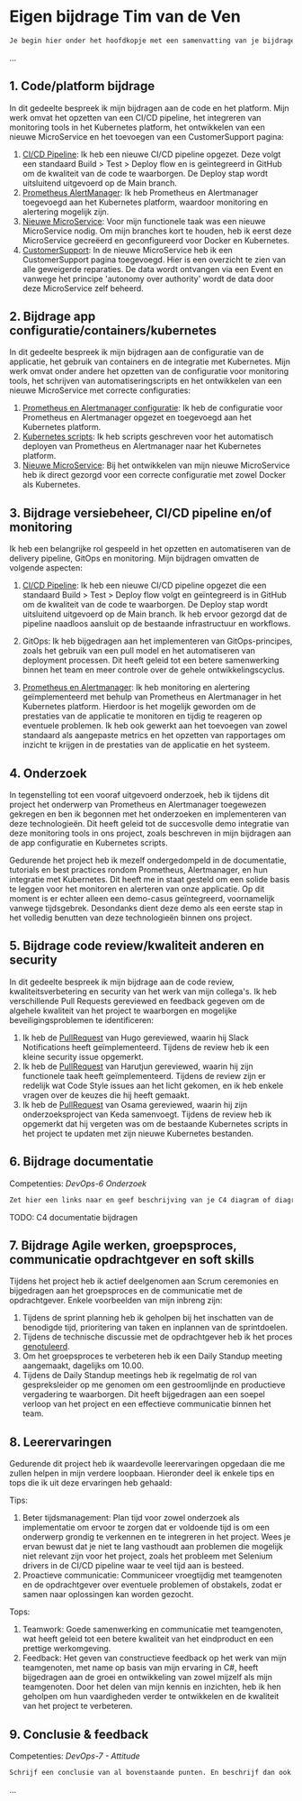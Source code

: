 # Eigen bijdrage Tim van de Ven

```markdown
Je begin hier onder het hoofdkopje met een samenvatting van je bijdrage zoals je die hieronder uitwerkt. Best aan het einde schrijven. Zorg voor een soft landing van de beoordelaar, maar dat deze ook direct een beeld krijgt. Je hoeft geen heel verslag te schrijven. De kopjes kunnen dan wat korter met wat bullet lijst met links voor 2 tot 4 zaken en 1 of 2 inleidende zinnen erboven. Een iets uitgebreidere eind conclusie schrijf je onder het laatste kopje.
```

...

## 1. Code/platform bijdrage

In dit gedeelte bespreek ik mijn bijdragen aan de code en het platform. Mijn werk omvat het opzetten van een CI/CD pipeline, het integreren van monitoring tools in het Kubernetes platform, het ontwikkelen van een nieuwe MicroService en het toevoegen van een CustomerSupport pagina:

1. [CI/CD Pipeline](https://github.com/hanaim-devops/pitstop-team-luna/pull/31): Ik heb een nieuwe CI/CD pipeline opgezet. Deze volgt een standaard Build > Test > Deploy flow en is geïntegreerd in GitHub om de kwaliteit van de code te waarborgen. De Deploy stap wordt uitsluitend uitgevoerd op de Main branch.
2. [Prometheus AlertManager](https://github.com/hanaim-devops/pitstop-team-luna/pull/40): Ik heb Prometheus en Alertmanager toegevoegd aan het Kubernetes platform, waardoor monitoring en alertering mogelijk zijn.
3. [Nieuwe MicroService](https://github.com/hanaim-devops/pitstop-team-luna/pull/42): Voor mijn functionele taak was een nieuwe MicroService nodig. Om mijn branches kort te houden, heb ik eerst deze MicroService gecreëerd en geconfigureerd voor Docker en Kubernetes.
4. [CustomerSupport](https://github.com/hanaim-devops/pitstop-team-luna/pull/45): In de nieuwe MicroService heb ik een CustomerSupport pagina toegevoegd. Hier is een overzicht te zien van alle geweigerde reparaties. De data wordt ontvangen via een Event en vanwege het principe 'autonomy over authority' wordt de data door deze MicroService zelf beheerd.

## 2. Bijdrage app configuratie/containers/kubernetes

In dit gedeelte bespreek ik mijn bijdragen aan de configuratie van de applicatie, het gebruik van containers en de integratie met Kubernetes. Mijn werk omvat onder andere het opzetten van de configuratie voor monitoring tools, het schrijven van automatiseringscripts en het ontwikkelen van een nieuwe MicroService met correcte configuraties:

1. [Prometheus en Alertmanager configuratie](https://github.com/hanaim-devops/pitstop-team-luna/pull/40/commits/449e06ecd89f7480e7cce37d6a27a77c98098d82): Ik heb de configuratie voor Prometheus en Alertmanager opgezet en toegevoegd aan het Kubernetes platform.
2. [Kubernetes scripts](https://github.com/hanaim-devops/pitstop-team-luna/pull/40/commits/c508c51e517052262350056003d878daafb660f3): Ik heb scripts geschreven voor het automatisch deployen van Prometheus en Alertmanager naar het Kubernetes platform.
3. [Nieuwe MicroService](https://github.com/hanaim-devops/pitstop-team-luna/pull/42): Bij het ontwikkelen van mijn nieuwe MicroService heb ik direct gezorgd voor een correcte configuratie met zowel Docker als Kubernetes.

## 3. Bijdrage versiebeheer, CI/CD pipeline en/of monitoring

Ik heb een belangrijke rol gespeeld in het opzetten en automatiseren van de delivery pipeline, GitOps en monitoring. Mijn bijdragen omvatten de volgende aspecten:

1. [CI/CD Pipeline](https://github.com/hanaim-devops/pitstop-team-luna/pull/31): Ik heb een nieuwe CI/CD pipeline opgezet die een standaard Build > Test > Deploy flow volgt en geïntegreerd is in GitHub om de kwaliteit van de code te waarborgen. De Deploy stap wordt uitsluitend uitgevoerd op de Main branch. Ik heb ervoor gezorgd dat de pipeline naadloos aansluit op de bestaande infrastructuur en workflows.

2. GitOps: Ik heb bijgedragen aan het implementeren van GitOps-principes, zoals het gebruik van een pull model en het automatiseren van deployment processen. Dit heeft geleid tot een betere samenwerking binnen het team en meer controle over de gehele ontwikkelingscyclus.

3. [Prometheus en Alertmanager](https://github.com/hanaim-devops/pitstop-team-luna/pull/40): Ik heb monitoring en alertering geïmplementeerd met behulp van Prometheus en Alertmanager in het Kubernetes platform. Hierdoor is het mogelijk geworden om de prestaties van de applicatie te monitoren en tijdig te reageren op eventuele problemen. Ik heb ook gewerkt aan het toevoegen van zowel standaard als aangepaste metrics en het opzetten van rapportages om inzicht te krijgen in de prestaties van de applicatie en het systeem.

## 4. Onderzoek

In tegenstelling tot een vooraf uitgevoerd onderzoek, heb ik tijdens dit project het onderwerp van Prometheus en Alertmanager toegewezen gekregen en ben ik begonnen met het onderzoeken en implementeren van deze technologieën. Dit heeft geleid tot de succesvolle demo integratie van deze monitoring tools in ons project, zoals beschreven in mijn bijdragen aan de app configuratie en Kubernetes scripts.

Gedurende het project heb ik mezelf ondergedompeld in de documentatie, tutorials en best practices rondom Prometheus, Alertmanager, en hun integratie met Kubernetes. Dit heeft me in staat gesteld om een solide basis te leggen voor het monitoren en alerteren van onze applicatie. Op dit moment is er echter alleen een demo-casus geïntegreerd, voornamelijk vanwege tijdsgebrek. Desondanks dient deze demo als een eerste stap in het volledig benutten van deze technologieën binnen ons project.

## 5. Bijdrage code review/kwaliteit anderen en security

In dit gedeelte bespreek ik mijn bijdrage aan de code review, kwaliteitsverbetering en security van het werk van mijn collega's. Ik heb verschillende Pull Requests gereviewed en feedback gegeven om de algehele kwaliteit van het project te waarborgen en mogelijke beveiligingsproblemen te identificeren:

1. Ik heb de [PullRequest](https://github.com/hanaim-devops/pitstop-team-luna/pull/38) van Hugo gereviewed, waarin hij Slack Notifications heeft geïmplementeerd. Tijdens de review heb ik een kleine security issue opgemerkt.
2. Ik heb de [PullRequest](https://github.com/hanaim-devops/pitstop-team-luna/pull/46) van Harutjun gereviewed, waarin hij zijn functionele taak heeft geïmplementeerd. Tijdens de review zijn er redelijk wat Code Style issues aan het licht gekomen, en ik heb enkele vragen over de keuzes die hij heeft gemaakt.
3. Ik heb de [PullRequest](https://github.com/hanaim-devops/pitstop-team-luna/pull/44) van Osama gereviewed, waarin hij zijn onderzoeksproject van Keda samenvoegt. Tijdens de review heb ik opgemerkt dat hij vergeten was om de bestaande Kubernetes scripts in het project te updaten met zijn nieuwe Kubernetes bestanden.

## 6. Bijdrage documentatie

Competenties: *DevOps-6 Onderzoek*

```markdown
Zet hier een links naar en geef beschrijving van je C4 diagram of diagrammen, README of andere markdown bestanden, ADR's of andere documentatie. Bij andere markdown bestanden of doumentatie kun je denken aan eigen proces documentatie, zoals code standaarden, commit- of branchingconventies. Tot slot ook user stories en acceptatiecriteria (hopelijk verwerkt in gitlab issues en vertaalt naar `.feature` files) en evt. noemen en verwijzen naar handmatige test scripts/documenten.
```

TODO: C4 documentatie bijdragen

## 7. Bijdrage Agile werken, groepsproces, communicatie opdrachtgever en soft skills

Tijdens het project heb ik actief deelgenomen aan Scrum ceremonies en bijgedragen aan het groepsproces en de communicatie met de opdrachtgever. Enkele voorbeelden van mijn inbreng zijn:

1. Tijdens de sprint planning heb ik geholpen bij het inschatten van de benodigde tijd, prioritering van taken en inplannen van de sprintdoelen.
2. Tijdens de technische discussie met de opdrachtgever heb ik het proces [genotuleerd](https://github.com/hanaim-devops/pitstop-team-luna/commit/c9f2829c4debd22ce8c2707c887216650d54e0b8).
3. Om het groepsproces te verbeteren heb ik een Daily Standup meeting aangemaakt, dagelijks om 10.00.
4. Tijdens de Daily Standup meetings heb ik regelmatig de rol van gespreksleider op me genomen om een gestroomlijnde en productieve vergadering te waarborgen. Dit heeft bijgedragen aan een soepel verloop van het project en een effectieve communicatie binnen het team.
  
## 8. Leerervaringen

Gedurende dit project heb ik waardevolle leerervaringen opgedaan die me zullen helpen in mijn verdere loopbaan. Hieronder deel ik enkele tips en tops die ik uit deze ervaringen heb gehaald:

Tips:

1. Beter tijdsmanagement: Plan tijd voor zowel onderzoek als implementatie om ervoor te zorgen dat er voldoende tijd is om een onderwerp grondig te verkennen en te integreren in het project. Wees je ervan bewust dat je niet te lang vasthoudt aan problemen die mogelijk niet relevant zijn voor het project, zoals het probleem met Selenium drivers in de CI/CD pipeline waar te veel tijd aan is besteed.
2. Proactieve communicatie: Communiceer vroegtijdig met teamgenoten en de opdrachtgever over eventuele problemen of obstakels, zodat er samen naar oplossingen kan worden gezocht.

Tops:

1. Teamwork: Goede samenwerking en communicatie met teamgenoten, wat heeft geleid tot een betere kwaliteit van het eindproduct en een prettige werkomgeving.
2. Feedback: Het geven van constructieve feedback op het werk van mijn teamgenoten, met name op basis van mijn ervaring in C#, heeft bijgedragen aan de groei en ontwikkeling van zowel mijzelf als mijn teamgenoten. Door het delen van mijn kennis en inzichten, heb ik hen geholpen om hun vaardigheden verder te ontwikkelen en de kwaliteit van het project te verbeteren.

## 9. Conclusie & feedback

Competenties: *DevOps-7 - Attitude*

```markdown
Schrijf een conclusie van al bovenstaande punten. En beschrijf dan ook wat algemener hoe je terugkijkt op het project. Geef wat constructieve feedback, tips aan docenten/beoordelaars e.d. En beschrijf wat je aan devops kennis, vaardigheden of andere zaken meeneemt naar je afstudeeropdracht of verdere loopbaan.
```

...